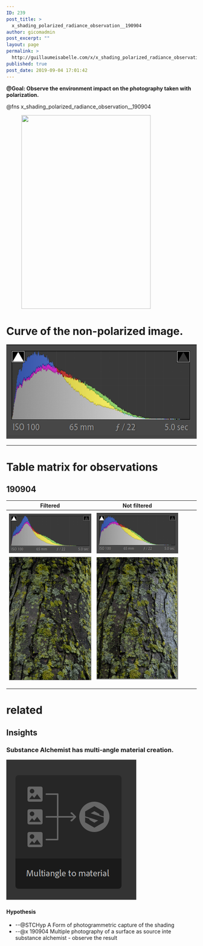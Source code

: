 ```yaml
---
ID: 239
post_title: >
  x_shading_polarized_radiance_observation__190904
author: gicomadmin
post_excerpt: ""
layout: page
permalink: >
  http://guillaumeisabelle.com/x/x_shading_polarized_radiance_observation__190904/
published: true
post_date: 2019-09-04 17:01:42
---
```

<!-- wp:paragraph -->
<p><strong>@Goal: Observe the environment impact on the photography taken with polarization.</strong></p>
<!-- /wp:paragraph -->

<!-- wp:paragraph -->
<p>@fns x_shading_polarized_radiance_observation__190904</p>
<!-- /wp:paragraph -->

<!-- wp:image {"id":241,"width":342,"height":512} -->
<figure class="wp-block-image is-resized"><img src="http://guillaumeisabelle.com/x/wp-content/uploads/sites/2/2019/09/s__f__rgb-683x1024.png" alt="" class="wp-image-241" width="342" height="512"/></figure>
<!-- /wp:image -->

# Curve of the non-polarized image.
![](./s__n__curves.png)

----
# Table matrix for observations



## 190904

|  Filtered     | Not filtered       |       |       |       |
|  ---  |  ---  |  ---  |  ---  |  ---  |
|       |       |       |       |       |
|   ![](./img/s__f__curves.png)    |  ![](./img/s__n__curves.png)       |       |       |       |
|  ![](./img/s__f__rgb.png)     |   ![](./img/s__n__rgb.png)      |       |       |       |
|       |       |       |       |       |
|       |       |       |       |       |
|       |       |       |       |       |


# related

## Insights

### Substance Alchemist has multi-angle material creation.

![](./img/insight-substance-alchemist__has_multiangle_material_creation__190904.png)

#### Hypothesis
* --@STCHyp A Form of photogrammetric capture of the shading 
* --@x 190904 Multiple photography of a surface as source inte substance alchemist - observe the result
